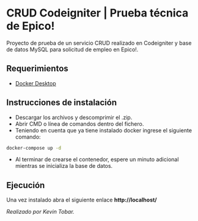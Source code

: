# CRUD Codeigniter | Prueba técnica de Epico!

Proyecto de prueba de un servicio CRUD realizado en Codeigniter y base de datos MySQL para solicitud de empleo en Epico!.

## Requerimientos
* [Docker Desktop](https://www.docker.com/products/docker-desktop)

## Instrucciones de instalación
* Descargar los archivos y descomprimir el .zip.
* Abrir CMD o línea de comandos dentro del fichero.
* Teniendo en cuenta que ya tiene instalado docker ingrese el siguiente comando:
```bash
docker-compose up -d
```
* Al terminar de crearse el contenedor, espere un minuto adicional mientras se inicializa la base de datos.

## Ejecución
Una vez instalado abra el siguiente enlace <b>http://localhost/</b>

<i>Realizado por Kevin Tobar.</i>
